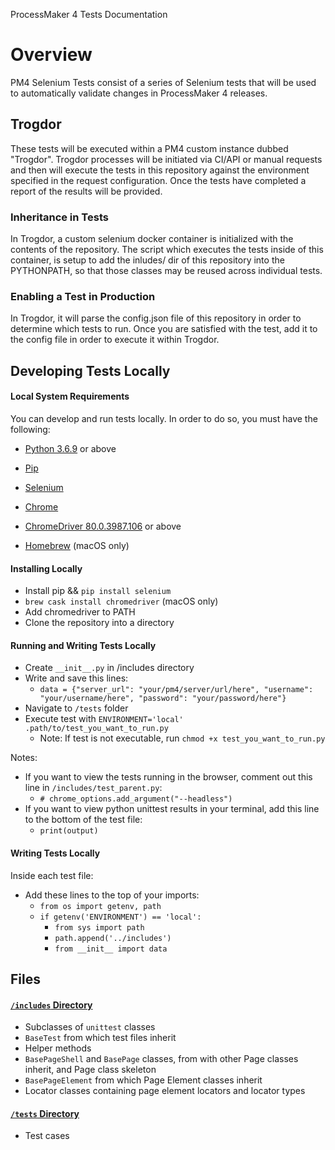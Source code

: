 ProcessMaker 4 Tests Documentation

# Overview

PM4 Selenium Tests consist of a series of Selenium tests that will be used to automatically validate changes in ProcessMaker 4 releases.

## Trogdor

These tests will be executed within a PM4 custom instance dubbed "Trogdor". Trogdor processes will be initiated via CI/API or manual requests and then will execute the tests in this repository against the environment specified in the request configuration. Once the tests have completed a report of the results will be provided.

### Inheritance in Tests

In Trogdor, a custom selenium docker container is initialized with the contents of the repository. The script which executes the tests inside of this container, is setup to add the inludes/ dir of this repository into the PYTHONPATH, so that those classes may be reused across individual tests.

### Enabling a Test in Production

In Trogdor, it will parse the config.json file of this repository in order to determine which tests to run. Once you are satisfied with the test, add it to the config file in order to execute it within Trogdor.

## Developing Tests Locally

#### Local System Requirements

You can develop and run tests locally. In order to do so, you must have the following:

* [Python 3.6.9](https://www.python.org) or above
* [Pip](https://pip.pypa.io/en/stable/installing/)
* [Selenium](https://www.selenium.dev)
* [Chrome](https://www.google.com/chrome/)
* [ChromeDriver 80.0.3987.106](https://chromedriver.chromium.org/getting-started) or above

* [Homebrew](https://brew.sh) (macOS only)

#### Installing Locally

* Install pip && `pip install selenium`
* `brew cask install chromedriver` (macOS only)
* Add chromedriver to PATH
* Clone the repository into a directory

#### Running and Writing Tests Locally

* Create `__init__.py` in /includes directory
* Write and save this lines:
  * `data = {"server_url": "your/pm4/server/url/here", "username": "your/username/here", "password": "your/password/here"}`
* Navigate to `/tests` folder
* Execute test with `ENVIRONMENT='local' .path/to/test_you_want_to_run.py`
  * Note: If test is not executable, run `chmod +x test_you_want_to_run.py`

Notes: 
  * If you want to view the tests running in the browser, comment out this line in `/includes/test_parent.py`:
    * `# chrome_options.add_argument("--headless")`
  * If you want to view python unittest results in your terminal, add this line to the bottom of the test file:
    * `print(output)` 

#### Writing Tests Locally

Inside each test file:
  * Add these lines to the top of your imports:
    * `from os import getenv, path`
    * `if getenv('ENVIRONMENT') == 'local':`
      * `from sys import path`
      * `path.append('../includes')`
      * `from __init__ import data`

## Files 

#### [`/includes` Directory](https://github.com/ProcessMaker/ellucian-shared-tests/tree/master/includes "/includes Directory")
* Subclasses of `unittest` classes
* `BaseTest` from which test files inherit
* Helper methods
* `BasePageShell` and `BasePage` classes, from with other Page classes inherit, and Page class skeleton
* `BasePageElement` from which Page Element classes inherit
* Locator classes containing page element locators and locator types

#### [`/tests` Directory](https://github.com/ProcessMaker/ellucian-shared-tests/tree/master/tests "/tests Directory")
* Test cases
